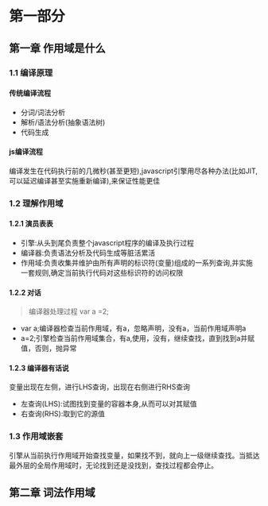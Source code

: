 # 第一部分
## 第一章 作用域是什么
### 1.1 编译原理
#### 传统编译流程
- 分词/词法分析
- 解析/语法分析(抽象语法树)
- 代码生成
#### js编译流程
编译发生在代码执行前的几微秒(甚至更短),javascript引擎用尽各种办法(比如JIT,可以延迟编译甚至实施重新编译),来保证性能更佳
### 1.2 理解作用域
#### 1.2.1 演员表表
- 引擎:从头到尾负责整个javascript程序的编译及执行过程
- 编译器:负责语法分析及代码生成等脏活累活
- 作用域:负责收集并维护由所有声明的标识符(变量)组成的一系列查询,并实施一套规则,确定当前执行代码对这些标识符的访问权限
#### 1.2.2 对话
> 编译器处理过程 var a =2;
- var a;编译器检查当前作用域，有a，忽略声明，没有a，当前作用域声明a
- a=2;引擎检查当前作用域集合，有a,使用，没有，继续查找，直到找到a并赋值，否则，抛异常
#### 1.2.3 编译器有话说
变量出现在左侧，进行LHS查询，出现在右侧进行RHS查询
- 左查询(LHS):试图找到变量的容器本身,从而可以对其赋值
- 右查询(RHS):取到它的源值
### 1.3 作用域嵌套
引擎从当前执行作用域开始查找变量，如果找不到，就向上一级继续查找。当抵达最外层的全局作用域时，无论找到还是没找到，查找过程都会停止。
## 第二章 词法作用域
